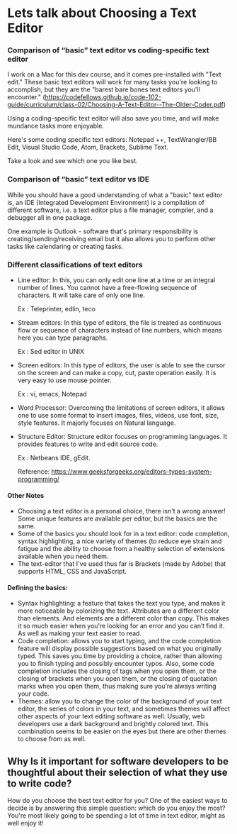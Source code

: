 # Lets talk about Choosing a Text Editor

### Comparison of “basic” text editor vs coding-specific text editor

I work on a Mac for this dev course, and it comes pre-installed with "Text edit." These basic text editors will work for many tasks you're looking to accomplish, but they are the "barest bare bones text editors you'll encounter." (https://codefellows.github.io/code-102-guide/curriculum/class-02/Choosing-A-Text-Editor--The-Older-Coder.pdf)

Using a coding-specific text editor will also save you time, and will make mundance tasks more enjoyable.

Here's some coding specific text editors: Notepad ++, TextWrangler/BB Edit, Visual Studio Code, Atom, Brackets, Sublime Text. 

Take a look and see which one you like best. 

### Comparison of “basic” text editor vs IDE

While you should have a good understanding of what a "basic" text editor is, an IDE (Integrated Development Environment) is a compilation of different software, i.e. a text editor plus a file manager, compiler, and a debugger all in one package. 

One example is Outlook - software that's primary responsibility is creating/sending/receiving email but it also allows you to perform other tasks like calendaring or creating tasks. 


### Different classifications of text editors

- Line editor: In this, you can only edit one line at a time or an integral number of lines. You cannot have a free-flowing sequence of characters. It will take care of only one line.

  Ex : Teleprinter, edlin, teco

- Stream editors: In this type of editors, the file is treated as continuous flow or sequence of characters instead of line numbers, which means here you can type paragraphs.

  Ex : Sed editor in UNIX

- Screen editors: In this type of editors, the user is able to see the cursor on the screen and can make a copy, cut, paste operation easily. It is very easy to use mouse pointer.

  Ex : vi, emacs, Notepad

- Word Processor: Overcoming the limitations of screen editors, it allows one to use some format to insert images, files, videos, use font, size, style features. It majorly focuses on Natural language.

- Structure Editor: Structure editor focuses on programming languages. It provides features to write and edit source code.

  Ex : Netbeans IDE, gEdit.

  Reference: https://www.geeksforgeeks.org/editors-types-system-programming/

#### Other Notes
- Choosing a text editor is a personal choice, there isn't a wrong answer! Some unique features are available per editor, but the basics are the same.
- Some of the basics you should look for in a text editor: code completion, syntax
highlighting, a nice variety of themes (to reduce eye strain and fatigue and the ability to choose from a healthy selection of extensions available when you need them.
- The text-editor that I've used thus far is Brackets (made by Adobe) that supports HTML, CSS and JavaScript. 

#### Defining the basics: 
- Syntax highlighting: a feature that takes the text you type, and makes it more noticeable by colorizing the text. Attributes are a different color than elements. And elements are a different color than copy. This makes it so much easier when you’re looking for an error and you can’t find it. As well as making your text easier to read.
- Code completion: allows you to start typing, and the code completion feature will display possible suggestions based on what you originally typed. This saves you time by providing a choice, rather than allowing you to finish typing and possibly encounter typos. Also, some code completion includes the closing of tags when you open them, or the closing of brackets when you open them, or the closing of quotation marks when you open them, thus making sure you’re always writing your code.
- Themes: allow you to change the color of the background of your text editor, the series of colors in your text, and sometimes themes will affect other aspects of your text editing software as well. Usually, web developers use a dark background and brightly colored text. This combination seems to be easier on the eyes but there are other themes to choose from as well.

## Why Is it important for software developers to be thoughtful about their selection of what they use to write code?

How do you choose the best text editor for you? One of the easiest ways to decide is by answering this simple question: which do you enjoy the most? You're most likely going to be spending a lot of time in text editor, might as well enjoy it!
